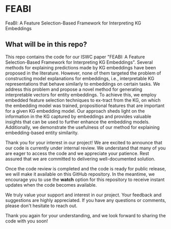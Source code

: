 # FEABI
FeaBI: A Feature Selection-Based Framework for Interpreting KG Embeddings

## What will be in this repo?

This repo contains the code for our ISWC paper "FEABI: A Feature Selection-Based Framework for Interpreting KG Embeddings".
Several methods for explaining predictions made by KG embeddings have been proposed in the literature. However, none of them targeted the problem of constructing model explanations for embeddings, i.e., interpretable KG representations that behave similarly to embeddings on certain tasks. We address this problem and propose a novel method for generating interpretable vectors for entity embeddings. To achieve this, we employ embedded feature selection techniques to ex-tract from the KG, on which the embedding model was trained, propositional features that are important for a given KG embedding model. Our approach sheds light on the information in the KG captured by embeddings and provides valuable insights that can be used to further enhance the embedding models. Additionally, we demonstrate the usefulness of our method for explaining embedding-based entity similarity.

Thank you for your interest in our project! We are excited to announce that our code is currently under internal review. We understand that many of you are eager to access the code and we appreciate your patience. Rest assured that we are committed to delivering well-documented solution.

Once the code review is completed and the code is ready for public release, we will make it available on this GitHub repository. In the meantime, we encourage you to use the **watch** option for this repository to receive instant updates when the code becomes available.

We truly value your support and interest in our project. Your feedback and suggestions are highly appreciated. If you have any questions or comments, please don't hesitate to reach out.

Thank you again for your understanding, and we look forward to sharing the code with you soon!
